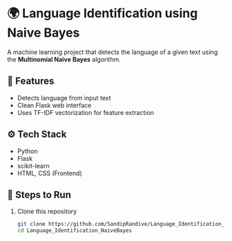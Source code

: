# 🌍 Language Identification using Naive Bayes

A machine learning project that detects the language of a given text using the **Multinomial Naive Bayes** algorithm.

## 🧠 Features
- Detects language from input text
- Clean Flask web interface
- Uses TF-IDF vectorization for feature extraction

## ⚙️ Tech Stack
- Python
- Flask
- scikit-learn
- HTML, CSS (Frontend)

## 🚀 Steps to Run
1. Clone this repository  
   ```bash
   git clone https://github.com/SandipRandive/Language_Identification_NaiveBayes.git
   cd Language_Identification_NaiveBayes
